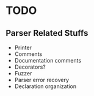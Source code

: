 # TODO

## Parser Related Stuffs

- Printer
- Comments
- Documentation comments
- Decorators?
- Fuzzer
- Parser error recovery
- Declaration organization
